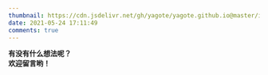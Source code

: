 ```yaml
---
thumbnail: https://cdn.jsdelivr.net/gh/yagote/yagote.github.io@master/img/小黄人2.jpg 
date: 2021-05-24 17:11:49
comments: true
---
```


**有没有什么想法呢？**  
**欢迎留言哟！**
